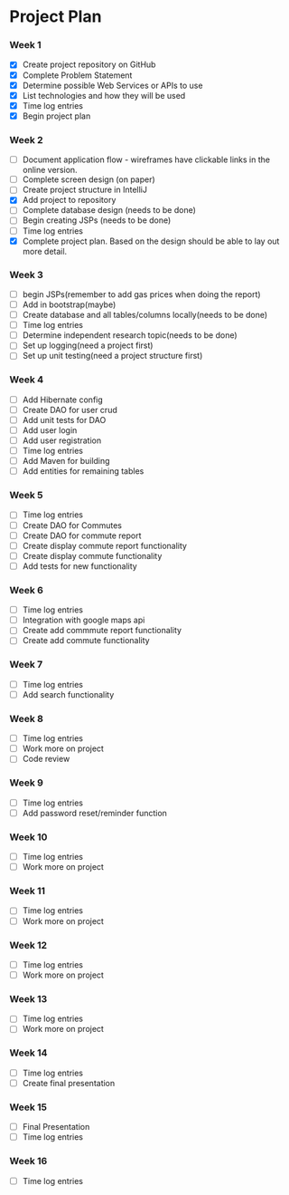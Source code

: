 # Project Plan

### Week 1
- [X] Create project repository on GitHub
- [X] Complete Problem Statement
- [X] Determine possible Web Services or APIs to use
- [X] List technologies and how they will be used
- [X] Time log entries
- [X] Begin project plan

### Week 2
- [ ] Document application flow - wireframes have clickable links in the online version.
- [ ] Complete screen design (on paper)
- [ ] Create project structure in IntelliJ
- [X] Add project to repository
- [ ] Complete database design (needs to be done)
- [ ] Begin creating JSPs (needs to be done)
- [ ] Time log entries
- [X] Complete project plan. Based on the design should be able to lay out 
more detail.

### Week 3
- [ ] begin JSPs(remember to add gas prices when doing the report)
- [ ] Add in bootstrap(maybe)
- [ ] Create database and all tables/columns locally(needs to be done)
- [ ] Time log entries
- [ ] Determine independent research topic(needs to be done)
- [ ] Set up logging(need a project first)
- [ ] Set up unit testing(need a project structure first)

### Week 4
- [ ] Add Hibernate config
- [ ] Create DAO for user crud
- [ ] Add unit tests for DAO
- [ ] Add user login  
- [ ] Add user registration
- [ ] Time log entries
- [ ] Add Maven for building
- [ ] Add entities for remaining tables

### Week 5

- [ ] Time log entries
- [ ] Create DAO for Commutes
- [ ] Create DAO for commute report
- [ ] Create display commute report functionality
- [ ] Create display commute functionality
- [ ] Add tests for new functionality

### Week 6
- [ ] Time log entries
- [ ] Integration with google maps api
- [ ] Create add commmute report functionality
- [ ] Create add commute functionality

### Week 7
- [ ] Time log entries
- [ ] Add search functionality

### Week 8
- [ ] Time log entries
- [ ] Work more on project
- [ ] Code review

### Week 9
- [ ] Time log entries
- [ ] Add password reset/reminder function

### Week 10
- [ ] Time log entries
- [ ] Work more on project

### Week 11
- [ ] Time log entries
- [ ] Work more on project

### Week 12
- [ ] Time log entries
- [ ] Work more on project

### Week 13
- [ ] Time log entries
- [ ] Work more on project

### Week 14
- [ ] Time log entries
- [ ] Create final presentation

### Week 15
- [ ] Final Presentation
- [ ] Time log entries

### Week 16
- [ ] Time log entries